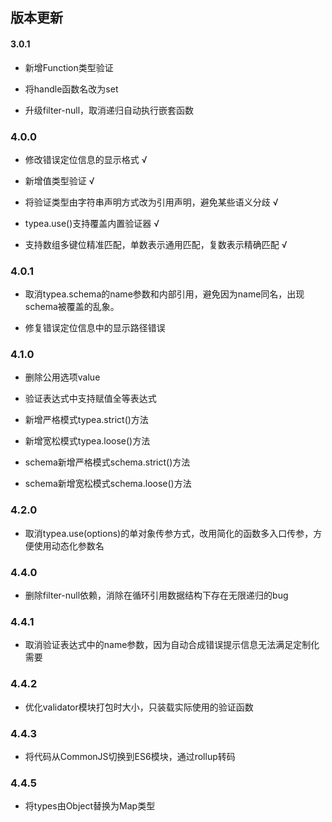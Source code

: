 ## 版本更新

#### 3.0.1

* 新增Function类型验证

* 将handle函数名改为set

* 升级filter-null，取消递归自动执行嵌套函数

### 4.0.0

* 修改错误定位信息的显示格式 √ 

* 新增值类型验证 √

* 将验证类型由字符串声明方式改为引用声明，避免某些语义分歧 √

* typea.use()支持覆盖内置验证器 √

* 支持数组多键位精准匹配，单数表示通用匹配，复数表示精确匹配 √


### 4.0.1

* 取消typea.schema的name参数和内部引用，避免因为name同名，出现schema被覆盖的乱象。

* 修复错误定位信息中的显示路径错误

### 4.1.0

* 删除公用选项value

* 验证表达式中支持赋值全等表达式

* 新增严格模式typea.strict()方法

* 新增宽松模式typea.loose()方法

* schema新增严格模式schema.strict()方法

* schema新增宽松模式schema.loose()方法

### 4.2.0

* 取消typea.use(options)的单对象传参方式，改用简化的函数多入口传参，方便使用动态化参数名

### 4.4.0

* 删除filter-null依赖，消除在循环引用数据结构下存在无限递归的bug

### 4.4.1

* 取消验证表达式中的name参数，因为自动合成错误提示信息无法满足定制化需要

### 4.4.2

* 优化validator模块打包时大小，只装载实际使用的验证函数

### 4.4.3

* 将代码从CommonJS切换到ES6模块，通过rollup转码

### 4.4.5

* 将types由Object替换为Map类型